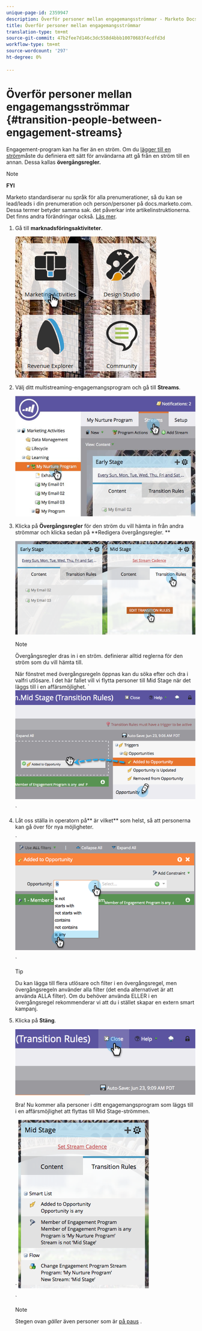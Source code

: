 ```yaml
---
unique-page-id: 2359947
description: Överför personer mellan engagemangsströmmar - Marketo Docs - Produktdokumentation
title: Överför personer mellan engagemangsströmmar
translation-type: tm+mt
source-git-commit: 47b2fee7d146c3dc558d4bbb10070683f4cdfd3d
workflow-type: tm+mt
source-wordcount: '297'
ht-degree: 0%

---
```



# Överför personer mellan engagemangsströmmar {#transition-people-between-engagement-streams}

Engagement-program kan ha fler än en ström. Om du [lägger till en ström](../../../../product-docs/email-marketing/drip-nurturing/creating-an-engagement-program/add-a-stream.md)måste du definiera ett sätt för användarna att gå från en ström till en annan. Dessa kallas **övergångsregler.**

>[!NOTE]
>
>**FYI**
>
>Marketo standardiserar nu språk för alla prenumerationer, så du kan se lead/leads i din prenumeration och person/personer på docs.marketo.com. Dessa termer betyder samma sak. det påverkar inte artikelinstruktionerna. Det finns andra förändringar också. [Läs mer](http://docs.marketo.com/display/DOCS/Updates+to+Marketo+Terminology).

1. Gå till **marknadsföringsaktiviteter**.

   ![](assets/ma.png)

1. Välj ditt multistreaming-engagemangsprogram och gå till **Streams**.

   ![](assets/multistream.jpg)

1. Klicka på **Övergångsregler** för den ström du vill hämta in från andra strömmar och klicka sedan på **Redigera övergångsregler. **

   ![](assets/image2014-9-15-18-3a10-3a18.png)

   >[!NOTE]
   >
   >Övergångsregler dras in i en ström. definierar alltid reglerna för den ström som du vill hämta till.

   När fönstret med övergångsregeln öppnas kan du söka efter och dra i valfri utlösare. I det här fallet vill vi flytta personer till Mid Stage när det läggs till i en affärsmöjlighet.
` ![](assets/image2014-9-15-18-3a10-3a46.png)

   `

1. Låt oss ställa in operatorn på** är vilket** som helst, så att personerna kan gå över för nya möjligheter.

   ` ![](assets/image2014-9-15-18-3a11-3a14.png)

   `

   >[!TIP]
   >
   >Du kan lägga till flera utlösare och filter i en övergångsregel, men övergångsregeln använder alla filter (det enda alternativet är att använda ALLA filter). Om du behöver använda ELLER i en övergångsregel rekommenderar vi att du i stället skapar en extern smart kampanj.

1. Klicka på **Stäng**.

   ![](assets/image2014-9-15-18-3a11-3a23.png)

   Bra! Nu kommer alla personer i ditt engagemangsprogram som läggs till i en affärsmöjlighet att flyttas till Mid Stage-strömmen.

   ` ![](assets/image2014-9-15-18-3a11-3a29.png)

   `

   >[!NOTE]
   >
   >Stegen ovan *gäller* även personer som är [på paus](http://docs.marketo.com/display/DOCS/Pause+People+in+an+Engagement+Program) .

